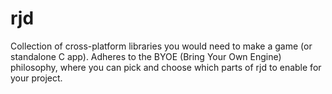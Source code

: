 # rjd
Collection of cross-platform libraries you would need to make a game (or standalone C app). Adheres to the BYOE (Bring Your Own Engine) philosophy, where you can pick and choose which parts of rjd to enable for your project.
